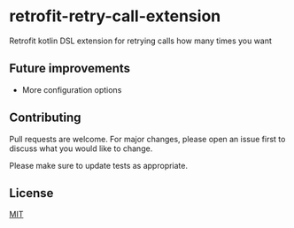# retrofit-retry-call-extension
Retrofit kotlin DSL extension for retrying calls how many times you want

## Future improvements
- More configuration options

## Contributing
Pull requests are welcome. For major changes, please open an issue first to discuss what you would like to change.

Please make sure to update tests as appropriate.

## License
[MIT](https://choosealicense.com/licenses/mit/)
